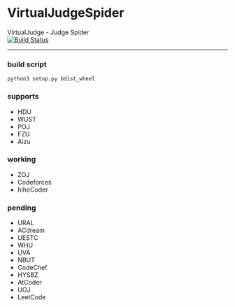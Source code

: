 # VirtualJudgeSpider
VirtualJudge - Judge Spider  
[![Build Status](https://travis-ci.org/VirtualJudge/VirtualJudgeSpider.svg?branch=master)](https://travis-ci.org/VirtualJudge/VirtualJudgeSpider)
***
### build script
`python3 setup.py bdist_wheel`

### supports
 - HDU
 - WUST
 - POJ
 - FZU
 - Aizu
 
### working
 - ZOJ
 - Codeforces
 - hihoCoder
 
### pending
 - URAL
 - ACdream
 - UESTC
 - WHU
 - UVA
 - NBUT
 - CodeChef
 - HYSBZ
 - AtCoder
 - UOJ
 - LeetCode
